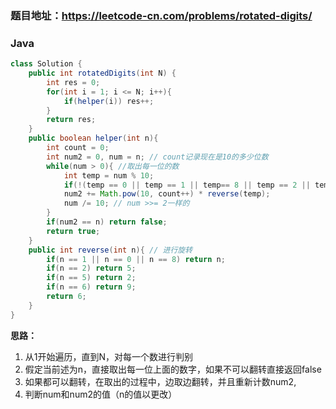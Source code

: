 ### 题目地址：https://leetcode-cn.com/problems/rotated-digits/

### Java
``` java
class Solution {
    public int rotatedDigits(int N) {
        int res = 0;
        for(int i = 1; i <= N; i++){
            if(helper(i)) res++;
        }
        return res;
    }
    public boolean helper(int n){
        int count = 0;
        int num2 = 0, num = n; // count记录现在是10的多少位数
        while(num > 0){ //取出每一位的数
            int temp = num % 10;
            if(!(temp == 0 || temp == 1 || temp== 8 || temp == 2 || temp == 5 || temp == 6 || temp == 9)) return false;
            num2 += Math.pow(10, count++) * reverse(temp); 
            num /= 10; // num >>= 2一样的
        }
        if(num2 == n) return false;
        return true;
    }
    public int reverse(int n){ // 进行旋转
        if(n == 1 || n == 0 || n == 8) return n;
        if(n == 2) return 5;
        if(n == 5) return 2;
        if(n == 6) return 9;
        return 6;
    }
}
```

**思路：**
1. 从1开始遍历，直到N，对每一个数进行判别
2. 假定当前述为n，直接取出每一位上面的数字，如果不可以翻转直接返回false
3. 如果都可以翻转，在取出的过程中，边取边翻转，并且重新计数num2,
4. 判断num和num2的值（n的值以更改）

